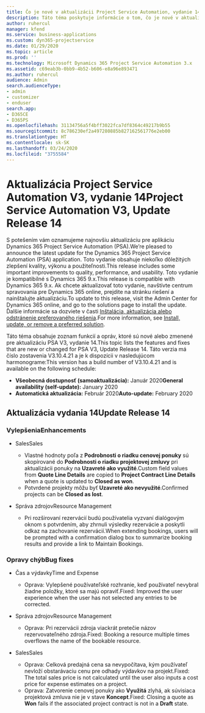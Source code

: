 ```yaml
---
title: Čo je nové v aktualizácii Project Service Automation, vydanie 14, V3
description: Táto téma poskytuje informácie o tom, čo je nové v aktualizácii Project Service Automation, vydanie 14, V3.
author: ruhercul
manager: kfend
ms.service: business-applications
ms.custom: dyn365-projectservice
ms.date: 01/29/2020
ms.topic: article
ms.prod: ''
ms.technology: Microsoft Dynamics 365 Project Service Automation 3.x
ms.assetid: c69eab3b-0bb9-4b52-b606-e8a96e893471
ms.author: ruhercul
audience: Admin
search.audienceType:
- admin
- customizer
- enduser
search.app:
- D365CE
- D365PS
ms.openlocfilehash: 31134756a5f4bff3022fca7df8364c49217b9b55
ms.sourcegitcommit: 8c786230ef2a497280885b827162561776e2eb00
ms.translationtype: HT
ms.contentlocale: sk-SK
ms.lasthandoff: 03/24/2020
ms.locfileid: "3755584"
---
```

# <a name="project-service-automation-v3-update-release-14"></a><span data-ttu-id="937a7-103">Aktualizácia Project Service Automation V3, vydanie 14</span><span class="sxs-lookup"><span data-stu-id="937a7-103">Project Service Automation V3, Update Release 14</span></span>
<span data-ttu-id="937a7-104">S potešením vám oznamujeme najnovšiu aktualizáciu pre aplikáciu Dynamics 365 Project Service Automation (PSA).</span><span class="sxs-lookup"><span data-stu-id="937a7-104">We’re pleased to announce the latest update for the Dynamics 365 Project Service Automation (PSA) application.</span></span> <span data-ttu-id="937a7-105">Toto vydanie obsahuje niekoľko dôležitých zlepšení kvality, výkonu a použiteľnosti.</span><span class="sxs-lookup"><span data-stu-id="937a7-105">This release includes some important improvements to quality, performance, and usability.</span></span> <span data-ttu-id="937a7-106">Toto vydanie je kompatibilné s Dynamics 365 9.x.</span><span class="sxs-lookup"><span data-stu-id="937a7-106">This release is compatible with Dynamics 365 9.x.</span></span> <span data-ttu-id="937a7-107">Ak chcete aktualizovať toto vydanie, navštívte centrum spravovania pre Dynamics 365 online, prejdite na stránku riešení a nainštalujte aktualizáciu.</span><span class="sxs-lookup"><span data-stu-id="937a7-107">To update to this release, visit the Admin Center for Dynamics 365 online, and go to the solutions page to install the update.</span></span> <span data-ttu-id="937a7-108">Ďalšie informácie sa dozviete v časti [Inštalácia, aktualizácia alebo odstránenie preferovaného riešenia](https://docs.microsoft.com/power-platform/admin/install-remove-preferred-solution).</span><span class="sxs-lookup"><span data-stu-id="937a7-108">For more information, see [Install, update, or remove a preferred solution](https://docs.microsoft.com/power-platform/admin/install-remove-preferred-solution).</span></span>

<span data-ttu-id="937a7-109">Táto téma obsahuje zoznam funkcií a opráv, ktoré sú nové alebo zmenené pre aktualizáciu PSA V3, vydanie 14.</span><span class="sxs-lookup"><span data-stu-id="937a7-109">This topic lists the features and fixes that are new or changed for PSA V3, Update Release 14.</span></span> <span data-ttu-id="937a7-110">Táto verzia má číslo zostavenia V3.10.4.21 a je k dispozícii v nasledujúcom harmonograme:</span><span class="sxs-lookup"><span data-stu-id="937a7-110">This version has a build number of V3.10.4.21 and is available on the following schedule:</span></span>

- <span data-ttu-id="937a7-111">**Všeobecná dostupnosť (samoaktualizácia):** Január 2020</span><span class="sxs-lookup"><span data-stu-id="937a7-111">**General availability (self-update):** January 2020</span></span>
- <span data-ttu-id="937a7-112">**Automatická aktualizácia:** Február 2020</span><span class="sxs-lookup"><span data-stu-id="937a7-112">**Auto-update:** February 2020</span></span>

## <a name="update-release-14"></a><span data-ttu-id="937a7-113">Aktualizácia vydania 14</span><span class="sxs-lookup"><span data-stu-id="937a7-113">Update Release 14</span></span>

### <a name="enhancements"></a><span data-ttu-id="937a7-114">Vylepšenia</span><span class="sxs-lookup"><span data-stu-id="937a7-114">Enhancements</span></span>

- <span data-ttu-id="937a7-115">Sales</span><span class="sxs-lookup"><span data-stu-id="937a7-115">Sales</span></span>

     - <span data-ttu-id="937a7-116">Vlastné hodnoty poľa z **Podrobnosti o riadku cenovej ponuky** sú skopírované do **Podrobnosti o riadku projektovej zmluvy** pri aktualizácii ponuky na **Uzavreté ako využité**.</span><span class="sxs-lookup"><span data-stu-id="937a7-116">Custom field values from **Quote Line Details** are copied to **Project Contract Line Details** when a quote is updated to **Closed as won**.</span></span>
     - <span data-ttu-id="937a7-117">Potvrdené projekty môžu byť **Uzavreté ako nevyužité**.</span><span class="sxs-lookup"><span data-stu-id="937a7-117">Confirmed projects can be **Closed as lost**.</span></span>

- <span data-ttu-id="937a7-118">Správa zdrojov</span><span class="sxs-lookup"><span data-stu-id="937a7-118">Resource Management</span></span>

     - <span data-ttu-id="937a7-119">Pri rozširovaní rezervácií budú používatelia vyzvaní dialógovým oknom s potvrdením, aby zhrnuli výsledky rezervácie a poskytli odkaz na zachovanie rezervácií.</span><span class="sxs-lookup"><span data-stu-id="937a7-119">When extending bookings, users will be prompted with a confirmation dialog box to summarize booking results and provide a link to Maintain Bookings.</span></span>


### <a name="bug-fixes"></a><span data-ttu-id="937a7-120">Opravy chýb</span><span class="sxs-lookup"><span data-stu-id="937a7-120">Bug fixes</span></span>

- <span data-ttu-id="937a7-121">Čas a výdavky</span><span class="sxs-lookup"><span data-stu-id="937a7-121">Time and Expense</span></span>

     - <span data-ttu-id="937a7-122">Oprava: Vylepšené používateľské rozhranie, keď používateľ nevybral žiadne položky, ktoré sa majú opraviť.</span><span class="sxs-lookup"><span data-stu-id="937a7-122">Fixed: Improved the user experience when the user has not selected any entries to be corrected.</span></span>

- <span data-ttu-id="937a7-123">Správa zdrojov</span><span class="sxs-lookup"><span data-stu-id="937a7-123">Resource Management</span></span>

     - <span data-ttu-id="937a7-124">Oprava: Pri rezervácii zdroja viackrát pretečie názov rezervovateľného zdroja.</span><span class="sxs-lookup"><span data-stu-id="937a7-124">Fixed: Booking a resource multiple times overflows the name of the bookable resource.</span></span>

- <span data-ttu-id="937a7-125">Sales</span><span class="sxs-lookup"><span data-stu-id="937a7-125">Sales</span></span>

     - <span data-ttu-id="937a7-126">Oprava: Celková predajná cena sa nevypočítava, kým používateľ nevloží obstarávaciu cenu pre odhady výdavkov na projekt.</span><span class="sxs-lookup"><span data-stu-id="937a7-126">Fixed: The total sales price is not calculated until the user also inputs a cost price for expense estimates on a project.</span></span>
     - <span data-ttu-id="937a7-127">Oprava: Zatvorenie cenovej ponuky ako **Využitá** zlyhá, ak súvisiaca projektová zmluva nie je v stave **Koncept**.</span><span class="sxs-lookup"><span data-stu-id="937a7-127">Fixed: Closing a quote as **Won** fails if the associated project contract is not in a **Draft** state.</span></span>

